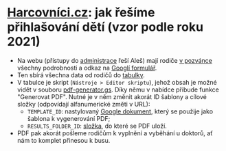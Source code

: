 # [Harcovníci.cz](https://harcovnici.cz/): jak řešíme přihlašování dětí (vzor podle roku 2021)

- Na webu (přístupy do [administrace](https://harcovnici.cz/wp-admin/) řeší Aleš) mají rodiče [v pozvánce](https://harcovnici.cz/tabor/tabor-21/) všechny podrobnosti a odkaz na [Googlí formulář](https://docs.google.com/forms/d/12lp4X5_ug7XfvIoTq4uQ4Ba929op2uLri3mt6E1nNmE/edit?usp=sharing).
- Ten sbírá všechna data od rodičů do [tabulky](https://docs.google.com/spreadsheets/d/1ckls4rN1984aaFeXxdL3RyMyyvJYZESnCDJpc3J5rJA/edit?usp=sharing).
- V tabulce je skript (`Nástroje > Editor skriptu`), jehož obsah je možné vidět v souboru [pdf-generator.gs](pdf-generator.gs). Díky němu v nabídce přibude funkce "Generovat PDF". Nutné je v něm změnit akorát ID šablony a cílové složky (odpovídají alfanumerické změti v URL):
  - `TEMPLATE_ID`: nastylovaný [Google dokument](https://docs.google.com/document/d/1uyuw-qDRtbHZlYQxVC4jvtHi8CE4oMfaAWJSYLKTO34/edit?usp=sharing), který se použije jako šablona k vygenerování PDF;
  - `RESULTS_FOLDER_ID`: [složka](https://drive.google.com/drive/folders/1uDIdfoXchDCvxH15LUC3MCsqRz4bInvR?usp=sharing), do které se PDF uloží.
- PDF pak akorát pošleme rodičům k vyplnění a vyběhání u doktorů, ať nám to komplet přinesou k busu.
